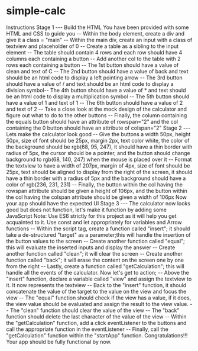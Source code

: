 # simple-calc
Instructions
Stage 1 --- Build the HTML
You have been provided with some HTML and CSS to guide you
-- Within the body element, create a div and give it a class = "main"
-- Within the main div, create an input with a class of textview and placeholder of 0
-- Create a table as a sibling to the input element
-- The table should contain 4 rows and each row should have 4 columns each containing a
button
-- Add another col to the table with 2 rows each containing a button
-- The 1st button should have a value of clean and text of C
-- The 2nd button should have a value of back and text should be an html code to display a
left pointing arrow
-- The 3rd button should have a value of / and text should be an html code to display a
division symbol-- The 4th button should have a value of * and text should be an html code to display a
multiplication symbol
-- The 5th button should have a value of 1 and text of 1
-- The 6th button should have a value of 2 and text of 2
-- Take a close look at the mock design of the calculator and figure out what to do to the
other buttons
-- Finally, the column containing the equals button should have an attribute of rowspan="2"
and the col containing the 0 button should have an attribute of colspan="2"
Stage 2 --- Lets make the calculator look good
-- Give the buttons a width 50px, height 50px, size of font should be 25px, margin 2px, text
color white,
the color of the background should be rgb(68, 95, 247), it should have a thin border with
radius of 5px,
the cursor should be a pointer,
and the button should change background to rgb(68, 140, 247) when the mouse is placed
over it
-- Format the textview to have a width of 207px, margin of 4px, size of font should be 25px,
text should be aligned to display from the right of the screen, it should have a thin border
with a radius of 5px
and the background should have a color of rgb(236, 231, 231)
-- Finally, the button within the col having the rowspan attribute should be given a height of
106px,
and the button within the col having the colspan attribute should be given a width of
106px
Now your app should have the expected UI
Stage 3 --- The calculator now looks good but does not function, let's make it function by
adding some JavaScript
Note: Use ES6 strictly for this project as it will help you get acquainted to it.
Use const and let appropriately for variables and Arrow functions
-- Within the script tag, create a function called "insert"; it should take a de-structured
"target" as a parameter;this will handle the insertion of the button values to the screen
-- Create another function called "equal"; this will evaluate the inserted inputs and display
the answer
-- Create another function called "clean"; it will clear the screen
-- Create another function called "back"; it will erase the content on the screen one by one
from the right
-- Lastly, create a function called "getCalculation"; this will handle all the events of the
calculator.
Now let's get to action;
-- Above the "insert" function, declare a variable called "view" and assign the textview to it.
It now represents the textview
-- Back to the "insert" function, it should concatenate the value of the target to the value on
the view and focus the view
-- The "equal" function should check if the view has a value, if it does, the view value should
be evaluated and assign the result to the view value.
-- The "clean" function should clear the value of the view
-- The "back" function should delete the last character of the value of the view
-- Within the "getCalculation" function, add a click eventListener to the buttons
and call the appropriate function in the eventListener
-- Finally, call the "getCalculation" function within the "startApp" function.
Congratulations!!! Your app should be fully functional by now.
